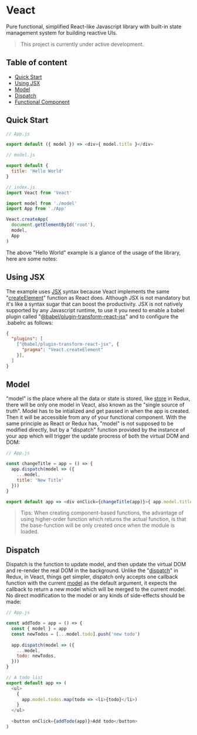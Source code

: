 # Veact
Pure functional, simplified React-like Javascript library with built-in state management system for building reactive UIs.
> This project is currently under active development.

## Table of content
- [Quick Start](#quick-start)
- [Using JSX](#using-jsx)
- [Model](#model)
- [Dispatch](#dispatch)
- [Functional Component](#function-component)

## Quick Start <a name="quick-start"></a>
```js
// App.js

export default ({ model }) => <div>{ model.title }</div>
```
```js
// model.js

export default {
  title: 'Hello World'
}
```
```js
// index.js
import Veact from 'Veact'

import model from './model'
import App from './App'

Veact.createApp(
  document.getElementById('root'),
  model,
  App
)
```
The above "Hello World" example is a glance of the usage of the library, here are some notes:

## Using JSX <a name="using-jsx"></a>
The example uses [JSX](https://reactjs.org/docs/introducing-jsx.html) syntax because Veact implements the same "[createElement](https://reactjs.org/docs/react-api.html#createelement)" function as React does. Although JSX is not mandatory but it's like a syntax sugar that can boost the productivity. JSX is not natively supported by any Javascript runtime, to use it you need to enable a babel plugin called "[@babel/plugin-transform-react-jsx](https://babeljs.io/docs/en/babel-plugin-transform-react-jsx)" and to configure the .babelrc as follows: 

```json
{
  "plugins": [
    ["@babel/plugin-transform-react-jsx", {
      "pragma": "Veact.createElement"
    }],
  ]
}
```

## Model <a name="model"></a>
"model" is the place where all the data or state is stored, like [store](https://redux.js.org/basics/store) in Redux, there will be only one model in Veact, also known as the "single source of truth". Model has to be intialized and get passed in when the app is created. Then it will be accessible from any of your functional component. With the same principle as React or Redux has, "model" is not supposed to be modified directly, but by a "dispatch" function provided by the instance of your app which will trigger the update procress of both the virtual DOM and DOM:
```js
// App.js

const changeTitle = app = () => {
  app.dispatch(model => ({
    ...model,
    title: 'New Title'
  }))
}

export default app => <div onClick={changeTitle(app)}>{ app.model.title }</div>
```

> Tips: When creating component-based functions, the advantage of using higher-order function which returns the actual function, is that the base-function will be only created once when the module is loaded.

 ## Dispatch <a name="dispatch"></a>
Dispatch is the function to update model, and then update the virtual DOM and re-render the real DOM in the background. Unlike the "[dispatch](https://redux.js.org/basics/actions)" in Redux, in Veact, things get simpler, dispatch only accepts one callback function with the current [model](#model) as the default argument, it expects the callback to return a new model which will be merged to the current model. No direct modification to the model or any kinds of side-effects should be made:
```js
// App.js

const addTodo = app = () => {
  const { model } = app
  const newTodos = [...model.todo].push('new todo')
  
  app.dispatch(model => ({
    ...model,
    todo: newTodos,
  }))
}

// A todo list
export default app => (
  <ul>
    {
      app.model.todos.map(todo => <li>{todo}</li>)
    }
  </ul>
  
  <button onClick={addTodo(app)}>Add todo</button>
)
```
